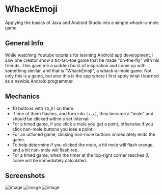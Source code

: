 # WhackEmoji
Applying the basics of Java and Android Studio into a simple whack-a-mole game

## General Info
While watching Youtube tutorials for learning Android app development, I saw one creator show a tic-tac-toe game that he made "on-the-fly" with his friends. This gave me a sudden burst of inspiration and come up with something similar, and that is "WhackEmoji", a whack-a-mole game. Not only this is a game, but also this is the app where I first apply what I learned as a newbie Android programmer.

## Mechanics
* 10 buttons with `(O‿O)` on them.
* If one of them flashes, and turn into `(✦‿✦)`, they become a "mole" and should be clicked within a set interval.
* For a timed game, if you click a mole you get a point, otherwise if you click non-mole buttons you lose a point.
* For an untimed game, clicking non-mole buttons immediately ends the game.
* To help determine if you clicked the mole, a hit mole will flash orange, and a hit non-mole will flash red.
* For a timed game, when the timer at the top-right corner reaches 0, score will be immediately calculated.

## Screenshots
![image](https://user-images.githubusercontent.com/96768462/173242991-5e52df92-ce44-453f-ae6c-6c4969372083.png)
![image](https://user-images.githubusercontent.com/96768462/173242998-ce5c7245-030d-4c78-8bda-b03e9708b982.png)
![image](https://user-images.githubusercontent.com/96768462/173243000-955bf6e8-869e-4874-9a05-1b36b344c1ad.png)
